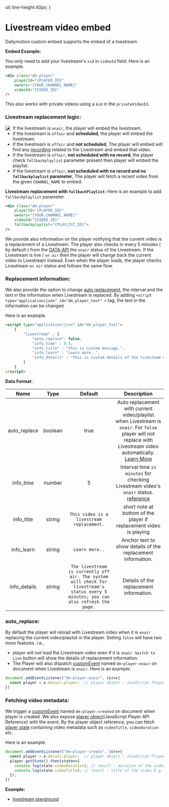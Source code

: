ul{
    line-height:40px;
}
# Livestream video embed

Dailymotion custom embed supports the embed of a livestream.


**Embed Example:**

You only need to add your livestream's `xid` in `videoId` field. Here is an example.
```html
<div class="dm-player"
    playerId="{PLAYER_ID}"
    owners="{YOUR_CHANNEL_NAME}"
    videoId="{VIDEO_ID}"
/>
```

This also works with private videos using a `kid` in the `privateVideoId`.

### Livestream replacement logic:

<img align="left" src="https://dmvs-apac.github.io/custom-embed-v2/examples/livestream/livestream_flow.jpeg" style="max-width: 400px" />

- If the livestream is `onair`, the player will embed the livestream.
- if the livestream is `offair` and **scheduled**, the player will embed the livestream.
- if the livestream is `offair` and **not scheduled**, The player will embed will find any [recording](https://developer.dailymotion.com/api/#video-recordings-connection) related to the Livestream and embed that video.
- if the livestream is `offair`, **not scheduled with no record**, the player check `fallbackplaylist` parameter present then player will embed the playlist.
- if the livestream is `offair`, **not scheduled with no record and no `fallbackplaylist` parameter**, The player will fetch a recent video from the given `CHANNEL_NAME` to embed.
<p style="clear: both;"></p>

**Livestream replacement with `fallbackPlaylist`:** Here is an example to add `fallbackplaylist` parameter.
```html
<div class="dm-player"
    playerId="{PLAYER_ID}"
    owners="{YOUR_CHANNEL_NAME}"
    videoId="{VIDEO_ID}"
    fallbackplaylist="{PLAYLIST_ID}">
/>
```

We provide also information on the player notifying that the current video is a replacement of a Livestream. The player also checks in every 5 minutes ( by default ) from the [DATA-API](https://developer.dailymotion.com/api/#video-onair-field) the `onair` status of the Livestream. If the Livestream is live / `on air` then the player will change back the current video to Livestream instead. Even when the player loads, the player checks Livestream `on air` status and follows the same flow.

### Replacement information:

We also provide the option to change [auto replacement](#auto_replace), the interval and the text in the information when Livestream is replaced. By adding `<script type="application/json" id="dm_player_text" >` tag, the text in the information can be changed.

Here is an example.

```html
<script type="application/json" id="dm_player_text">
    {
        "livestream" : {
            "auto_replace": false,
            "info_time" : 0.5,
            "info_title" : "this is custom message.",
            "info_learn" : "Learn more..",
            "info_details" : "this is custom details of the livesteam message. It can be edited as needed."
        }
    }
</script>
```
**Data Format** :

| Name | Type | Default | Description |
| :---: | :---: | :---: | :---: |
| auto_replace | boolean | true | Auto replacement with current video/playlist when Livestream is `onair`. For `false` player will not replace with Livestream video automatically. [Learn More](#auto_replace) |
| info_time | number  | 5 | Interval time `in minutes` for checking Livestream video's `onair` status. [reference](https://developers.dailymotion.com/api/#video-onair-field) |
| info_title | string | `This video is a livestream replacement.` | short note at bottom of the player if replacement video is playing |
| info_learn | string | `Learn more..` | Anchor text to show details of the replacement information.|
| info_details | string | `The livestream is currently off air. The system will check for livestream's status every 5 minutes; you can also refresh the page.` | Details of the replacement information. |

### auto_replace:

By default the player will reload with Livestream video when it is `onair` replacing the current video/playlist in the player. Setting `false` will have two more features. i.e.,
- player will not load the Livestream video even if it is `onair`. `Switch to Live` button will show the details of replacement information.
- The Player will also dispatch [customEvent](https://developer.mozilla.org/en-US/docs/Web/API/CustomEvent/CustomEvent) named `dm-player-onair` on document when Livestream is `onair`. Here is an example.

```js
document.addEventListener("dm-player-onair", (e)=>{
  const player = e.detail.player;  // player object : JavaScript Player API Reference
})
```

### Fetching video metadata:

We trigger a [customEvent](https://developer.mozilla.org/en-US/docs/Web/API/CustomEvent/CustomEvent) named `dm-player-created` on document when player is created. We also expose [player object](https://developer.dailymotion.com/player/#player-api)(JavaScript Player API Reference) with the event. By the player object reference, you can fetch [player state](https://developer.dailymotion.com/player/#state) containing video metadata such as `videoTitle`, `videoDuration` etc.

Here is an example.

```js
document.addEventListener("dm-player-create", (e)=>{
  const player = e.detail.player;  // player object : JavaScript Player API Reference
  player.getState().then(state=>{
    console.log(state.videoDuration); // result : duration of the video in seconds  E.g. 78
    console.log(state.videoTitle); // result : title of the video E.g. "this a video title"
  });
})

```

**Example:**

- [livestream playground](https://dmvs-apac.github.io/custom-embed-v2/examples/livestream/livestream_playground.html)
